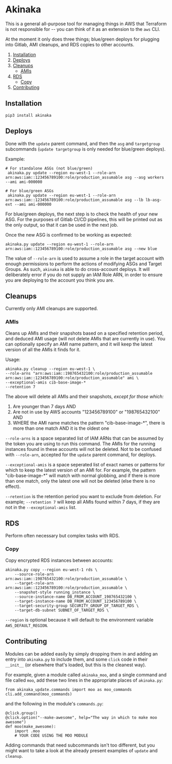 # Akinaka
This is a general all-purpose tool for managing things in AWS that Terraform is not responsible for -- you can think of it as an extension to the `aws` CLI.

At the moment it only does three things; blue/green deploys for plugging into Gitlab, AMI cleanups, and RDS copies to other accounts.

1. [Installation](#installation)
2. [Deploys](#deploys)
3. [Cleanups](#cleanups)
   - [AMIs](#amis)
4. [RDS](#rds)
   - [Copy](#copy)
5. [Contributing](#contributing)

## Installation

    pip3 install akinaka

## Deploys
Done with the `update` parent command, and then the `asg` and `targetgroup` subcommands (`update targetgroup` is only needed for blue/green deploys).

Example:

    # For standalone ASGs (not blue/green)
     akinaka.py update --region eu-west-1 --role-arn arn:aws:iam::123456789100:role/production_assumable asg --asg workers --ami ami-000000

    # For blue/green ASGs
     akinaka.py update --region eu-west-1 --role-arn arn:aws:iam::123456789100:role/production_assumable asg --lb lb-asg-ext --ami ami-000000

For blue/green deploys, the next step is to check the health of your new ASG.
For the purposes of Gitlab CI/CD pipelines, this will be printed out as the only
output, so that it can be used in the next job.

Once the new ASG is confirmed to be working as expected:

    akinaka.py update --region eu-west-1 --role-arn arn:aws:iam::123456789100:role/production_assumable asg --new blue

The value of `--role-arn` is used to assume a role in the target account with enough
permissions to perform the actions of modifying ASGs and Target Groups. As such,
`akinaka` is able to do cross-account deploys. It will deliberately error if you
do not supply an IAM Role ARN, in order to ensure you are deploying to the account
you think you are.

## Cleanups
Currently only AMI cleanups are supported.

### AMIs
Cleans up AMIs and their snapshots based on a specified retention period, and deduced AMI usage (will
not delete AMIs that are currently in use). You can optionally specify an AMI name pattern, and it will
keep the latest version of all the AMIs it finds for it.

Usage:

    akinaka.py cleanup --region eu-west-1 \
    --role-arns "arn:aws:iam::198765432100:role/production_assumable arn:aws:iam::123456789100:role/production_assumable" ami \
    --exceptional-amis cib-base-image-*
    --retention 7

The above will delete all AMIs and their snapshots, _except for those which:_

1. Are younger than 7 days AND
2. Are not in use by AWS accounts "123456789100" or "198765432100" AND
3. WHERE the AMI name matches the pattern "cib-base-image-*", there is more than one match AND it is the oldest one

`--role-arns` is a space separated list of IAM ARNs that can be assumed by the token you are using
to run this command. The AMIs for the running instances found in these accounts will not be deleted. Not to be confused with `--role-arn`, accepted for the `update` parent command, for deploys.

`--exceptional-amis` is a space seperated list of exact names or patterns for which to keep the latest
version of an AMI for. For example, the pattern "cib-base-image-*" will match with normal globbing, and
if there is more than one match, only the latest one will not be deleted (else there is no effect).

`--retention` is the retention period you want to exclude from deletion. For example; `--retention 7`
will keep all AMIs found within 7 days, if they are not in the `--exceptional-amis` list.

## RDS
Perform often necessary but complex tasks with RDS.

### Copy
Copy encrypted RDS instances between accounts:

    akinaka.py copy --region eu-west-1 rds \
        --source-role-arn arn:aws:iam::198765432100:role/production_assumable \
        --target-role-arn arn:aws:iam::123456789100:role/production_assumable \
        --snapshot-style running_instance \
        --source-instance-name DB_FROM_ACCOUNT_198765432100 \
        --target-instance-name DB_FROM_ACCOUNT_123456789100 \
        --target-security-group SECURITY_GROUP_OF_TARGET_RDS \
        --target-db-subnet SUBNET_OF_TARGET_RDS \

`--region` is optional because it will default to the environment variable `AWS_DEFAULT_REGION`.

## Contributing
Modules can be added easily by simply dropping them in and adding an entry into `akinaka.py` to include them, and some `click` code in their `__init__` (or elsewhere that's loaded, but this is the cleanest way).

For example, given a module called `akinaka_moo`, and a single command and file called `moo`, add these two lines in the appropriate places of `akinaka.py`:

    from akinaka_update.commands import moo as moo_commands
    cli.add_command(moo_commands)

and the following in the module's `commands.py`:

    @click.group()
    @click.option("--make-awesome", help="The way in which to make moo awesome")
    def moo(make_awesome):
        import .moo
        # YOUR CODE USING THE MOO MODULE

Adding commands that need subcommands isn't too different, but you might want to take a look at the already present examples of `update` and `cleanup`.
